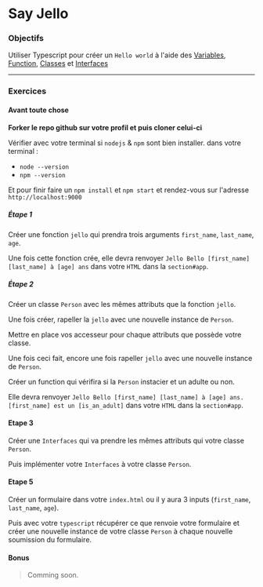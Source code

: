 # Say Jello

### Objectifs

Utiliser Typescript pour créer un `Hello world` à l'aide des [Variables](https://www.typescriptlang.org/docs/handbook/variable-declarations.html), [Function](https://www.typescriptlang.org/docs/handbook/functions.html), [Classes](https://www.typescriptlang.org/docs/handbook/classes.html) et [Interfaces](https://www.typescriptlang.org/docs/handbook/interfaces.html)
___
### Exercices

#### Avant toute chose

**Forker le repo github sur votre profil et puis cloner celui-ci**

Vérifier avec votre terminal si `nodejs` & `npm` sont bien installer.
dans votre terminal :
* `node --version`
* `npm --version`
	
Et pour finir faire un `npm install` et `npm start` et rendez-vous sur l'adresse `http://localhost:9000`

##### Étape 1

Créer une fonction `jello` qui prendra trois arguments `first_name`, `last_name`, `age`.

Une fois cette fonction crée, elle devra renvoyer `Jello Bello [first_name] [last_name] à [age] ans` dans votre `HTML` dans la `section#app`.


##### Étape 2

Créer un classe `Person` avec les mêmes attributs que la fonction `jello`.

Une fois créer, rapeller la `jello` avec une nouvelle instance de `Person`.

Mettre en place vos accesseur pour chaque attributs que possède votre classe.

Une fois ceci fait, encore une fois rapeller `jello` avec une nouvelle instance de `Person`.

Créer un function qui vérifira si la `Person` instacier et un adulte ou non. 

Elle devra renvoyer `Jello Bello [first_name] [last_name] à [age] ans. [first_name] est un [is_an_adult]` dans votre `HTML` dans la `section#app`.

#### Etape 3

Créer une `Interfaces` qui va prendre les mêmes attributs qui votre classe `Person`.

Puis implémenter votre `Interfaces` à votre classe `Person`.

#### Etape 5

Créer un formulaire dans votre `index.html` ou il y aura 3 inputs (`first_name`, `last_name`, `age`).

Puis avec votre `typescript` récupérer ce que renvoie votre formulaire et créer une nouvelle instance de votre classe `Person` à chaque nouvelle soumission du formulaire.

#### Bonus

> Comming soon.
